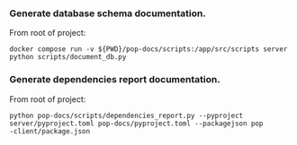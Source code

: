 

### Generate database schema documentation.

From root of project:
```
docker compose run -v ${PWD}/pop-docs/scripts:/app/src/scripts server python scripts/document_db.py
```


### Generate dependencies report documentation.

From root of project:
```
python pop-docs/scripts/dependencies_report.py --pyproject server/pyproject.toml pop-docs/pyproject.toml --packagejson pop
-client/package.json
```